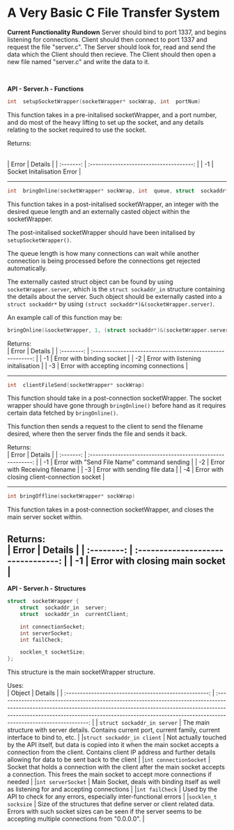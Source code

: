 # A Very Basic C File Transfer System

**Current Functionality Rundown**
Server should bind to port 1337, and begins listening for connections. Client should then connect to port 1337 and request the file "server.c". The Server should look for, read and send the data which the Client should then recieve. The Client should then open a new file named "server.c" and write the data to it.

<br>

**API - Server.h - Functions**

```c
int  setupSocketWrapper(socketWrapper* sockWrap, int  portNum)
```
This function takes in a pre-initalised socketWrapper, and a port number, and do most of the heavy lifting to set up the socket, and any details relating to the socket required to use the socket.

Returns:

<br>
| Error     | Details  |
| :-------: | :-------------------------------------: |
| -1        | Socket Initalisation Error |
<br>

---

```c
int  bringOnline(socketWrapper* sockWrap, int  queue, struct  sockaddr* castedServerStruct)
```
This function takes in a post-initalised socketWrapper, an integer with the desired queue length and an externally casted object within the socketWrapper.

The post-initalised socketWrapper should have been initalised by ```setupSocketWrapper()```.

The queue length is how many connections can wait while another connection is being processed before the connections get rejected automatically.

The externally casted struct object can be found by using ```socketWrapper.server```, which is the ```struct sockaddr_in``` structure containing the details about the server. Such object should be externally casted into a ```struct sockaddr*``` by using ```(struct sockaddr*)&(socketWrapper.server)```.

An example call of this function may be:
```c
bringOnline(&socketWrapper, 1, (struct sockaddr*)&(socketWrapper.server)
```

Returns:
<br>
| Error      | Details |
| :--------: | :--------------------------------------------------------: |
| -1         | Error with binding socket |
| -2         | Error with listening initalisation |
| -3         | Error with accepting incoming connections |
<br>


---
```c
int  clientFileSend(socketWrapper* sockWrap)
```
This function should take in a post-connection socketWrapper. The socket wrapper should have gone through ```bringOnline()``` before hand as it requires certain data fetched by ```bringOnline()```.

This function then sends a request to the client to send the filename desired, where then the server finds the file and sends it back.

Returns:
<br>
| Error | Details |
| :-------: | :---------------------------------------------------------: |
| -1 | Error with "Send File Name" command sending |
| -2 | Error with Receiving filename |
| -3 | Error with sending file data |
| -4 | Error with closing client-connection socket |
<br>


---

```c
int bringOffline(socketWrapper* sockWrap)
```
This function takes in a post-connection socketWrapper, and closes the main server socket within.

Returns:
<br>
| Error | Details |
| :--------: | :--------------------------------: |
| -1 | Error with closing main socket |
<br>
----

**API - Server.h - Structures**
<br>
```c
struct  socketWrapper {
	struct  sockaddr_in  server;
	struct  sockaddr_in  currentClient;

	int connectionSocket;
	int serverSocket;
	int failCheck;

	socklen_t socketSize;
};
```
This structure is the main socketWrapper structure.

Uses:
<br>
| Object | Details |
| :---------------------------------------------------: | :--------------------------------------------------------------------------------------------------------------------------------------------------------------------------------------------------------------------------------------------------------------------------: |
| `struct sockaddr_in server` | The main structure with server details. Contains current port, current family, current interface to bind to, etc. |
|`struct sockaddr_in client` | Not actually touched by the API itself, but data is copied into it when the main socket accepts a connection from the client. Contains client IP address and further details allowing for data to be sent back to the client |
|`int connectionSocket` | Socket that holds a connection with the client after the main socket accepts a connection. This frees the main socket to accept more connections if needed |
|`int serverSocket` | Main Socket, deals with binding itself as well as listening for and accepting connections |
|`int failCheck` | Used by the API to check for any errors, especially inter-functional errors |
|`socklen_t socksize` | Size of the structures that define server or client related data. Errors with such socket sizes can be seen if the server seems to be accepting multiple connections from "0.0.0.0". |
<br>

